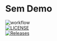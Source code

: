 <b><h1>Sem Demo</h1></b>
![workflow](https://github.com/SaiWannaAung1/sem/actions/workflows/main.yml/badge.svg)
<br>
[![LICENSE](https://img.shields.io/github/license/SaiWannaAung1/sem.svg?style=flat-square)](https://github.com/SaiWannaAung1/sem/blob/master/LICENSE)
<br>
[![Releases](https://img.shields.io/github/release/SaiWannaAung1/sem/all.svg?style=flat-square)](https://github.com/SaiWannaAung1/sem/releases)